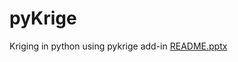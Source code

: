 # pyKrige
Kriging in python using pykrige add-in
[README.pptx](https://github.com/KristenOkorn/pyKrige/files/9192861/README.pptx)
